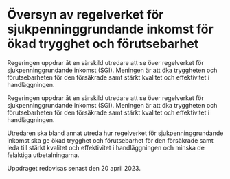# Översyn av regelverket för sjukpenninggrundande inkomst för ökad trygghet och förutsebarhet

Regeringen uppdrar åt en särskild utredare att se över regelverket för sjukpenninggrundande inkomst (SGI). Meningen är att öka tryggheten och förutsebarheten för den försäkrade samt stärkt kvalitet och effektivitet i handläggningen.

Regeringen uppdrar åt en särskild utredare att se över regelverket för sjukpenninggrundande inkomst (SGI). Meningen är att öka tryggheten och förutsebarheten för den försäkrade samt stärkt kvalitet och effektivitet i handläggningen.

Utredaren ska bland annat utreda hur regelverket för sjukpenninggrundande inkomst ska ge ökad trygghet och förutsebarhet för den försäkrade samt leda till stärkt kvalitet och effektivitet i handläggningen och minska de felaktiga utbetalningarna.

Uppdraget redovisas senast den 20 april 2023.
